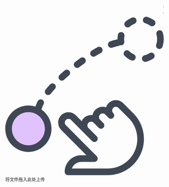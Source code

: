 <!DOCTYPE html>
<html lang="en">

<head>
  <meta charset="UTF-8">
  <title>TeaBoss外链</title>
  <link rel="stylesheet" href="./css/style.css">
</head>

<body>
  <marquee><div><a style="background-color: none;color: #66ccff;font-size: 35px;">欢迎来到TeaBoss外链网盘,下面是文件列表,点击左边图片可下载可跳转预览,右方按钮分别可以删除和复制文件链接..请勿上传有违中华人民共和国相关法律规定的图片,后台有上传记录,如有发现,将上报给有关部门.</a></div></marquee>
  <input id="_ef" type="file" style="visibility:hidden;height: 0px">
  <div class="droppable">
    <div class="list"></div>
    <div class="info">
      <div class="info-drag info-item">
        <svg class="info-svg" fill="#3f4754" xmlns="http://www.w3.org/2000/svg" viewBox="0 0 512 512">
          <path class="filled-ball"
            d="M149.332031 360.078125c0 41.238281-33.429687 74.667969-74.664062 74.667969C33.429688 434.746094 0 401.316406 0 360.078125c0-41.234375 33.429688-74.664063 74.667969-74.664063 41.234375 0 74.664062 33.429688 74.664062 74.664063zm0 0"
            fill="#e0c3fc" />
          <path class="ball"
            d="M220.332031 304.078125c0 41.238281-33.429687 74.667969-74.664062 74.667969C104.429688 378.746094 71 345.316406 71 304.078125c0-41.234375 33.429688-74.664063 74.667969-74.664063 41.234375 0 74.664062 33.429688 74.664062 74.664063zm0 0"
            fill="#8ec5fc" opacity="0" />
          <path class="hand"
            d="M331.734375 509.414062H202.667969c-5.890625 0-10.667969-4.78125-10.667969-10.667968 0-29.417969 23.9375-53.332032 53.332031-53.332032H262.25l-81.558594-81.558593c-12.96875-12.96875-12.96875-34.113281 0-47.082031 12.992188-12.949219 34.113282-12.949219 47.085938 0l19.132812 19.113281c1.625-3.625 3.90625-7.039063 6.890625-10.027344 7.40625-7.402344 18.050781-10.835937 28.203125-9.429687 1.21875-6.3125 4.246094-12.351563 9.132813-17.234376 9.320312-9.34375 22.824219-11.96875 34.496093-7.894531 1.554688-4.90625 4.289063-9.535156 8.167969-13.441406 12.972657-12.96875 34.113281-12.96875 47.085938 0l33.066406 33.089844C435.902344 332.902344 448 362.105469 448 393.167969c0 64.105469-52.160156 116.246093-116.265625 116.246093zm-116.585937-21.335937h116.585937c52.351563 0 94.933594-42.578125 94.933594-94.910156 0-25.367188-9.878907-49.214844-27.796875-67.113281l-33.070313-33.089844c-4.671875-4.671875-12.242187-4.671875-16.914062 0s-4.671875 12.246094 0 16.917968C350.953125 311.953125 352 314.683594 352 317.414062c0 2.730469-1.046875 5.460938-3.113281 7.550782-4.160157 4.160156-10.925781 4.160156-15.085938 0l-10.664062-10.667969c-4.671875-4.671875-12.246094-4.671875-16.917969 0-2.261719 2.242187-3.5 5.269531-3.5 8.449219 0 3.179687 1.238281 6.207031 3.5 8.449218l10.667969 10.664063C318.953125 343.953125 320 346.683594 320 349.414062c0 2.730469-1.046875 5.460938-3.113281 7.550782-4.160157 4.160156-10.925781 4.160156-15.085938 0l-16-16c-4.519531-4.5-12.394531-4.5-16.914062 0-2.261719 2.238281-3.5 5.269531-3.5 8.449218 0 3.175782 1.238281 6.164063 3.476562 8.445313l26.6875 26.691406c2.070313 2.066407 3.117188 4.796875 3.117188 7.527344s-1.046875 5.460937-3.117188 7.554687c-4.160156 4.160157-10.921875 4.160157-15.082031 0l-67.777344-67.777343c-4.671875-4.671875-12.242187-4.671875-16.914062 0-2.261719 2.238281-3.5 5.269531-3.5 8.449219 0 3.175781 1.238281 6.207031 3.5 8.445312l99.773437 99.777344c3.050781 3.050781 3.96875 7.636718 2.304688 11.625-1.640625 3.992187-5.546875 6.59375-9.855469 6.59375h-42.667969c-13.90625 0-25.769531 8.917968-30.183593 21.332031zm0 0" />
          <path
            d="M74.667969 434.746094C33.492188 434.746094 0 401.253906 0 360.078125c0-41.171875 33.492188-74.664063 74.667969-74.664063 41.171875 0 74.664062 33.492188 74.664062 74.664063 0 41.175781-33.492187 74.667969-74.664062 74.667969zm0-128c-29.398438 0-53.335938 23.914062-53.335938 53.332031 0 29.421875 23.9375 53.335937 53.335938 53.335937C104.0625 413.414062 128 389.5 128 360.078125c0-29.417969-23.9375-53.332031-53.332031-53.332031zm0 0" />
          <path
            d="M452.414062 144.976562c-4.796874 0-9.171874-3.265624-10.34375-8.148437-1.386718-5.742187 2.132813-11.5 7.851563-12.886719 5.78125-1.410156 11.261719-3.753906 16.253906-6.976562 4.949219-3.15625 11.5625-1.75 14.742188 3.199218 3.179687 4.949219 1.769531 11.5625-3.199219 14.742188-7 4.5-14.65625 7.785156-22.765625 9.769531-.851563.191407-1.707031.300781-2.539063.300781zm-41.703124-4.011718c-1.472657 0-2.988282-.320313-4.4375-.960938-7.554688-3.453125-14.464844-8.128906-20.503907-13.910156-4.265625-4.050781-4.414062-10.8125-.339843-15.082031 4.074218-4.265625 10.835937-4.4375 15.082031-.339844 4.308593 4.117187 9.238281 7.464844 14.65625 9.917969 5.355469 2.457031 7.703125 8.769531 5.269531 14.144531-1.792969 3.925781-5.675781 6.230469-9.726562 6.230469zm87.125-37.289063c-1.152344 0-2.328126-.195312-3.5-.578125-5.566407-1.917968-8.511719-8-6.59375-13.566406 1.941406-5.589844 2.925781-11.457031 2.925781-17.453125 0-5.117187-.707031-10.175781-2.132813-15.015625-1.664062-5.65625 1.578125-11.5625 7.230469-13.25 5.71875-1.640625 11.582031 1.601562 13.246094 7.234375C510.996094 57.871094 512 64.953125 512 72.101562c0 8.363282-1.367188 16.574219-4.074219 24.40625-1.535156 4.414063-5.675781 7.167969-10.089843 7.167969zM373.953125 91.835938c-5.226563 0-9.773437-3.839844-10.5625-9.152344-.488281-3.480469-.722656-7.019532-.722656-10.625 0-4.820313.445312-9.535156 1.34375-14.121094 1.109375-5.761719 6.65625-9.515625 12.5-8.449219 5.78125 1.109375 9.558593 6.699219 8.449219 12.5C384.339844 65.253906 384 68.625 384 72.078125c0 2.605469.171875 5.121094.535156 7.574219.832032 5.824218-3.203125 11.242187-9.046875 12.074218-.511719.085938-1.023437.109376-1.535156.109376zm21.480469-57.453126c-2.984375 0-5.949219-1.257812-8.0625-3.691406-3.863282-4.4375-3.371094-11.175781 1.066406-15.039062 6.292969-5.460938 13.417969-9.792969 21.121094-12.882813 5.4375-2.21875 11.6875.445313 13.867187 5.90625 2.195313 5.460938-.449219 11.691407-5.910156 13.867188-5.527344 2.21875-10.605469 5.332031-15.125 9.238281-1.984375 1.75-4.480469 2.601562-6.957031 2.601562zm79.019531-3.773437c-2.15625 0-4.308594-.640625-6.1875-1.984375-4.839844-3.457031-10.195313-6.058594-15.890625-7.722656-5.65625-1.664063-8.898438-7.574219-7.234375-13.25 1.664063-5.652344 7.550781-8.851563 13.25-7.230469 8 2.347656 15.507813 5.992187 22.292969 10.859375 4.800781 3.433594 5.910156 10.089844 2.472656 14.867188-2.109375 2.902343-5.375 4.460937-8.703125 4.460937zm0 0" />
          <path
            d="M106.667969 306.746094c-.832031 0-1.664063-.105469-2.519531-.296875-5.738282-1.367188-9.257813-7.148438-7.871094-12.886719 1.664062-6.914062 4.585937-14.398438 8.703125-22.230469 2.730469-5.203125 9.21875-7.273437 14.402343-4.5 5.226563 2.730469 7.230469 9.171875 4.5 14.398438-3.285156 6.292969-5.609374 12.117187-6.847656 17.324219-1.171875 4.90625-5.546875 8.191406-10.367187 8.191406zM138.515625 251.75c-2.367187 0-4.777344-.789062-6.738281-2.410156-4.566406-3.734375-5.226563-10.453125-1.496094-15.019532 4.480469-5.460937 9.324219-11.007812 14.464844-16.578124 4.011718-4.328126 10.730468-4.585938 15.082031-.597657 4.332031 4.011719 4.585937 10.753907.597656 15.085938-4.863281 5.246093-9.40625 10.453125-13.632812 15.613281-2.132813 2.582031-5.183594 3.90625-8.277344 3.90625zm44.355469-46.1875c-2.882813 0-5.761719-1.152344-7.851563-3.457031-3.988281-4.328125-3.691406-11.09375.640625-15.082031 5.289063-4.863282 10.707032-9.683594 16.253906-14.421876 4.460938-3.796874 11.179688-3.304687 15.039063 1.175782 3.839844 4.457031 3.308594 11.199218-1.171875 15.039062-5.332031 4.585938-10.601562 9.238282-15.679688 13.929688-2.070312 1.878906-4.652343 2.816406-7.230468 2.816406zm49.300781-40.980469c-3.222656 0-6.421875-1.453125-8.511719-4.246093-3.5625-4.695313-2.625-11.390626 2.089844-14.933594 5.800781-4.394532 11.648438-8.660156 17.515625-12.820313 4.796875-3.394531 11.453125-2.261719 14.867187 2.558594 3.414063 4.800781 2.261719 11.457031-2.558593 14.871094-5.675781 4.007812-11.351563 8.148437-16.980469 12.414062-1.921875 1.472657-4.183594 2.15625-6.421875 2.15625zm52.949219-36.054687c-3.605469 0-7.125-1.835938-9.132813-5.140625-3.050781-5.035157-1.429687-11.585938 3.605469-14.65625 6.421875-3.902344 12.757812-7.550781 18.964844-10.902344 5.183594-2.792969 11.671875-.894531 14.464844 4.289063 2.816406 5.183593.898437 11.648437-4.289063 14.464843-5.90625 3.199219-11.945313 6.675781-18.089844 10.386719-1.75 1.046875-3.648437 1.558594-5.523437 1.558594zm57.300781-28.5c-4.375 0-8.46875-2.710938-10.046875-7.0625-1.984375-5.546875.894531-11.648438 6.441406-13.652344 8.148438-2.921875 15.679688-4.972656 22.378906-6.125 5.757813-.980469 11.304688 2.925781 12.308594 8.75.980469 5.800781-2.921875 11.304688-8.746094 12.308594-5.460937.917968-11.777343 2.664062-18.730468 5.160156-1.195313.40625-2.410156.621094-3.605469.621094zm0 0" />
        </svg>
        <div class="info-text">将文件拖入此处上传</div>
      </div>
    </div>
  </div>
  <script src='./js/gsap.min.js'></script>
  <script src="./js/script.js"></script>
</body>

</html>
